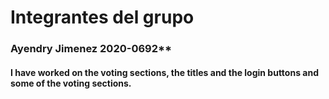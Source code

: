# Integrantes del grupo

<h3>Ayendry Jimenez 2020-0692**</h3>
<h4>I have worked on the voting sections, the titles and the login buttons and some of the voting sections.</h4>
